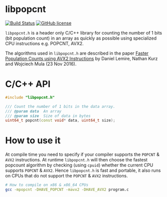libpopcnt
=========
[![Build Status](https://travis-ci.org/kimwalisch/libpopcnt.svg)](https://travis-ci.org/kimwalisch/libpopcnt)
[![GitHub license](https://img.shields.io/badge/license-BSD%202-blue.svg)](https://github.com/kimwalisch/libpopcnt/blob/master/LICENSE)

```libpopcnt.h``` is a header only C/C++ library for counting the
number of 1 bits (bit population count) in an array as quickly as
possible using specialized CPU instructions e.g. POPCNT, AVX2.

The algorithms used in ```libpopcnt.h``` are described in the paper
[Faster Population Counts using AVX2 Instructions](https://arxiv.org/abs/1611.07612)
by Daniel Lemire, Nathan Kurz and Wojciech Mula (23 Nov 2016).

C/C++ API
=========
```C++
#include "libpopcnt.h"

/// Count the number of 1 bits in the data array.
/// @param data  An array
/// @param size  Size of data in bytes
uint64_t popcnt(const void* data, uint64_t size);
```

How to use it
=============
At compile time you need to specify if your compiler supports the
```POPCNT``` & ```AVX2``` instructions. At runtime ```libpopcnt.h``` will then
choose the fastest popcount algorithm by checking (using ```cpuid```)
whether the current CPU supports ```POPCNT``` & ```AVX2```. Hence
```libpopcnt.h``` is fast and portable, it also runs on CPUs that do
not support the ```POPCNT``` & ```AVX2``` instructions.

```bash
# How to compile on x86 & x86_64 CPUs
gcc -mpopcnt -DHAVE_POPCNT -mavx2 -DHAVE_AVX2 program.c
```
